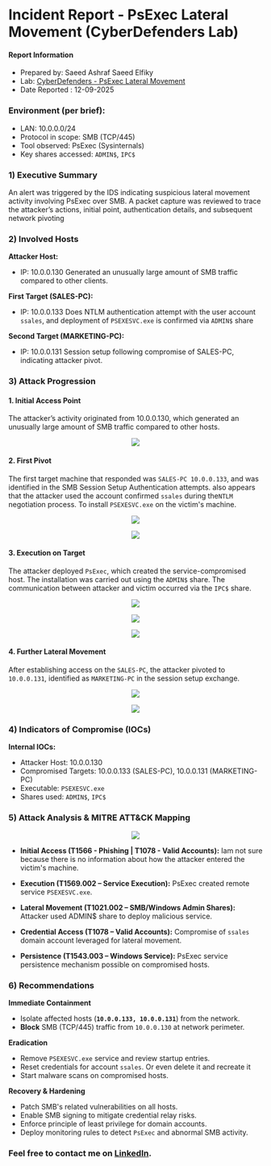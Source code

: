 # Incident Report - PsExec Lateral Movement (CyberDefenders Lab)

#### Report Information
- Prepared by: Saeed Ashraf Saeed Elfiky 
- Lab: [CyberDefenders - PsExec Lateral Movement](https://cyberdefenders.org/blueteam-ctf-challenges/psexec-hunt/)
- Date Reported : 12-09-2025

### Environment (per brief):
- LAN: 10.0.0.0/24 
- Protocol in scope: SMB (TCP/445) 
- Tool observed: PsExec (Sysinternals) 
- Key shares accessed: `ADMIN$`, `IPC$ `

### 1) Executive Summary
An alert was triggered by the IDS indicating suspicious lateral movement activity involving PsExec over SMB. A packet capture was reviewed to trace the attacker’s actions, initial point, authentication details, and subsequent network pivoting
### 2) Involved Hosts

**Attacker Host:**    
- IP: 10.0.0.130
	Generated an unusually large amount of SMB traffic compared to other clients.
	
**First Target (SALES-PC):**
- IP: 10.0.0.133
	Does NTLM authentication attempt with the user account `ssales`, and deployment of `PSEXESVC.exe` is confirmed via `ADMIN$` share
	
**Second Target (MARKETING-PC):**
- IP: 10.0.0.131
	Session setup following compromise of SALES-PC, indicating attacker pivot.

### 3) Attack Progression
#### 1. Initial Access Point 
The attacker’s activity originated from 10.0.0.130, which generated an unusually large amount of SMB traffic compared to other hosts. 


<p align ="center">
    <img src= "/socPhoto/first_machine.png"
</p>




#### 2. First Pivot 
The first target machine that responded was `SALES-PC 10.0.0.133`, and was identified in the SMB Session Setup Authentication attempts. also appears that the attacker used the account confirmed `ssales` during the`NTLM` negotiation process. To install `PSEXESVC.exe` on the victim's machine.

<p align ="center">
    <img src= "/socPhoto/10.0.0.133_hostname.png" 
</p>

<p align ="center">
    <img src= "/socPhoto/username.png"
</p>





#### 3. Execution on Target
The attacker deployed `PsExec`, which created the service-compromised host. The installation was carried out using the `ADMIN$` share. The communication between attacker and victim occurred via the `IPC$` share.

<p align ="center">
    <img src= "/socPhoto/service_ex.png"
</p>
<p align ="center">
    <img src= "/socPhoto/admin_dolar_sign.png"
</p>

<p align ="center">
    <img src= "/socPhoto/pc_dollar_sign.png"
</p>





#### 4. Further Lateral Movement
After establishing access on the `SALES-PC`, the attacker pivoted to `10.0.0.131`, identified as `MARKETING-PC` in the session setup exchange.

<p align ="center">
    <img src= "/socPhoto/10.0.0.131_ip.png"
</p>

<p align ="center">
    <img src= "/socPhoto/10.0.0.131_hostname.png"
</p>

### 4) Indicators of Compromise (IOCs)

**Internal IOCs:**

- Attacker Host: 10.0.0.130
- Compromised Targets: 10.0.0.133 (SALES-PC), 10.0.0.131 (MARKETING-PC)
- Executable: `PSEXESVC.exe`    
- Shares used: `ADMIN$`, `IPC$`

### 5) Attack Analysis & MITRE ATT&CK Mapping

<p align ="center">
    <img src= "/socPhoto/Saeed_Elfiky__Incident_PsExec.svg"
</p>

- **Initial Access (T1566 - Phishing | T1078 - Valid Accounts):**  Iam not sure because there is no information about how the attacker entered the victim's machine.

- **Execution (T1569.002 – Service Execution):** PsExec created remote service `PSEXESVC.exe`.
    
- **Lateral Movement (T1021.002 – SMB/Windows Admin Shares):** Attacker used ADMIN$ share to deploy malicious service.
    
- **Credential Access (T1078 – Valid Accounts):** Compromise of `ssales` domain account leveraged for lateral movement.
    
- **Persistence (T1543.003 – Windows Service):** PsExec service persistence mechanism possible on compromised hosts.


### 6) Recommendations

**Immediate Containment**

- Isolate affected hosts (**`10.0.0.133, 10.0.0.131`**) from the network.
- **Block** SMB (TCP/445) traffic from `10.0.0.130` at network perimeter.


**Eradication**

- Remove `PSEXESVC.exe` service and review startup entries.
- Reset credentials for account `ssales`. Or even delete it and recreate it 
- Start malware scans on compromised hosts.


**Recovery & Hardening**

- Patch SMB's related vulnerabilities on all hosts.
- Enable SMB signing to mitigate credential relay risks.
- Enforce principle of least privilege for domain accounts.
- Deploy monitoring rules to detect `PsExec` and abnormal SMB activity.

### **Feel free to contact me on** **[LinkedIn](https://www.linkedin.com/in/saeed-elfiky-61188b24b/)**.
